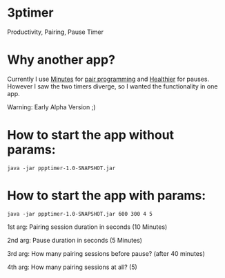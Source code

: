 # 3ptimer
Productivity, Pairing, Pause Timer

# Why another app?
Currently I use [Minutes](https://www.google.de/url?sa=t&rct=j&q=&esrc=s&source=web&cd=1&cad=rja&uact=8&ved=0CC8QFjAA&url=https%3A%2F%2Fitunes.apple.com%2Fde%2Fapp%2Fminutes-app%2Fid547097299%3Fmt%3D8&ei=aJb5VI2wO4HFUqzSg-gP&usg=AFQjCNFUUNyOvGt40vwcSw-BfFT5PJCGvg&sig2=gx5SMZHuVkPxJWJ6C-cewg&bvm=bv.87611401,d.d24) for [pair programming](http://en.wikipedia.org/wiki/Pair_programming) and [Healthier](https://www.google.de/url?sa=t&rct=j&q=&esrc=s&source=web&cd=2&cad=rja&uact=8&ved=0CDsQFjAB&url=https%3A%2F%2Fitunes.apple.com%2Fde%2Fapp%2Fhealthier-break-reminder%2Fid534953542%3Fmt%3D12&ei=p5b5VM-YD8PuUujlgPAO&usg=AFQjCNFRACtHJcOmztAI8DheIjxsg34kLw&sig2=025VF9HgUHGYdV2Cqseo6g&bvm=bv.87611401,d.d24) for pauses.
However I saw the two timers diverge, so I wanted the functionality in one app.

Warning: Early Alpha Version ;)

# How to start the app without params:

```
java -jar ppptimer-1.0-SNAPSHOT.jar
```

# How to start the app with params:

```
java -jar ppptimer-1.0-SNAPSHOT.jar 600 300 4 5
```

1st arg: Pairing session duration in seconds (10 Minutes)

2nd arg: Pause duration in seconds (5 Minutes)

3rd arg: How many pairing sessions before pause? (after 40 minutes)

4th arg: How many pairing sessions at all? (5)
